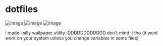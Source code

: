 # dotfiles

![image](https://github.com/panocelot/dotfiles/assets/69819938/bcb66de5-885b-4ee0-84c3-14b226aa5123)
![image](https://github.com/panocelot/dotfiles/assets/69819938/cc981876-f83d-4efa-b34c-79e8534ab350)
![image](https://github.com/panocelot/dotfiles/assets/69819938/6cf26b3c-0fca-42b7-8502-a1a938de7590)


i made i silly wallpaper utility :DDDDDDDDDDDD
don't mind it tho (it wont work on your system unless you change variables in some files)
